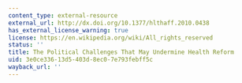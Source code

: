 ```yaml
---
content_type: external-resource
external_url: http://dx.doi.org/10.1377/hlthaff.2010.0438
has_external_license_warning: true
license: https://en.wikipedia.org/wiki/All_rights_reserved
status: ''
title: The Political Challenges That May Undermine Health Reform
uid: 3e0ce336-13d5-403d-8ec0-7e793febff5c
wayback_url: ''
---
```

